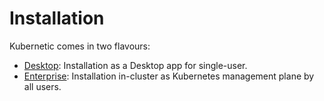 # Installation

Kubernetic comes in two flavours:

* [Desktop]: Installation as a Desktop app for single-user.
* [Enterprise]: Installation in-cluster as Kubernetes management plane by all users.

[Desktop]: ./desktop.md
[Enterprise]: ./enterprise.md